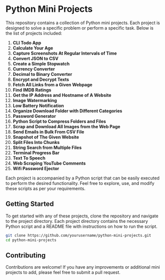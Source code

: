 
# Python Mini Projects

This repository contains a collection of Python mini projects. Each project is designed to solve a specific problem or perform a specific task. Below is the list of projects included:

1. **CLI Todo App**
2. **Calculate Your Age**
3. **Capture Screenshots At Regular Intervals of Time**
4. **Convert JSON to CSV**
5. **Create a Simple Stopwatch**
6. **Currency Converter**
7. **Decimal to Binary Converter**
8. **Encrypt and Decrypt Texts**
9. **Fetch All Links from a Given Webpage**
10. **Find IMDB Ratings**
11. **Get the IP Address and Hostname of A Website**
12. **Image Watermarking**
13. **Low Battery Notification**
14. **Organize Download Folder with Different Categories**
15. **Password Generator**
16. **Python Script to Compress Folders and Files**
17. **Scrap and Download All Images from the Web Page**
18. **Send Emails in Bulk From CSV File**
19. **Snapshot of The Given Website**
20. **Split Files Into Chunks**
21. **String Search from Multiple Files**
22. **Terminal Progress Bar**
23. **Text To Speech**
24. **Web Scraping YouTube Comments**
25. **Wifi Password Ejector**

Each project is accompanied by a Python script that can be easily executed to perform the desired functionality. Feel free to explore, use, and modify these scripts as per your requirements.

## Getting Started

To get started with any of these projects, clone the repository and navigate to the project directory. Each project directory contains the necessary Python script and a README file with instructions on how to run the script.

```bash
git clone https://github.com/yourusername/python-mini-projects.git
cd python-mini-projects
```

## Contributing

Contributions are welcome! If you have any improvements or additional mini projects to add, please feel free to submit a pull request.



